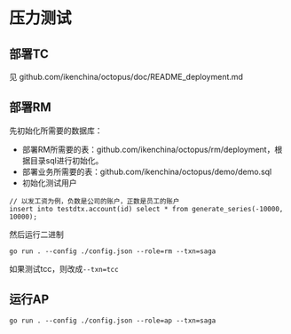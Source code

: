 # 压力测试


## 部署TC

见 github.com/ikenchina/octopus/doc/README_deployment.md


## 部署RM

先初始化所需要的数据库：
- 部署RM所需要的表：github.com/ikenchina/octopus/rm/deployment，根据目录sql进行初始化。
- 部署业务所需要的表：github.com/ikenchina/octopus/demo/demo.sql
- 初始化测试用户
```
// 以发工资为例，负数是公司的账户，正数是员工的账户
insert into testdtx.account(id) select * from generate_series(-10000, 10000);
```

然后运行二进制
```
go run . --config ./config.json --role=rm --txn=saga
```
如果测试tcc，则改成`--txn=tcc`


## 运行AP

```
go run . --config ./config.json --role=ap --txn=saga
```





